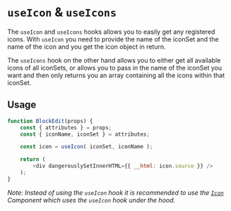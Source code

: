 # `useIcon` & `useIcons`

The `useIcon` and `useIcons` hooks allows you to easily get any registered icons. With `useIcon` you need to provide the name of the iconSet and the name of the icon and you get the icon object in return.

The `useIcons` hook on the other hand allows you to either get all available icons of all iconSets, or allows you to pass in the name of the iconSet you want and then only returns you an array containing all the icons within that iconSet.

## Usage

```js
function BlockEdit(props) {
    const { attributes } = props;
    const { iconName, iconSet } = attributes;

    const icon = useIcon( iconSet, iconName );

    return ( 
        <div dangerouslySetInnerHTML={{ __html: icon.source }} />
    );
}
```

_Note: Instead of using the `useIcon` hook it is recommended to use the [`Icon`](../../components/icon-picker/) Component which uses the `useIcon` hook under the hood._
